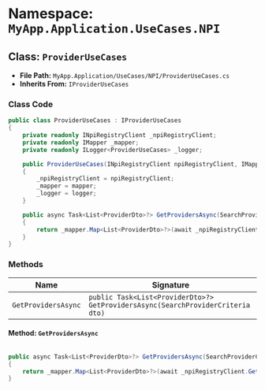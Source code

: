 # Namespace: `MyApp.Application.UseCases.NPI`

## Class: `ProviderUseCases`

- **File Path:** `MyApp.Application/UseCases/NPI/ProviderUseCases.cs`
- **Inherits From:** `IProviderUseCases`

### Class Code

```csharp
public class ProviderUseCases : IProviderUseCases
{
    private readonly INpiRegistryClient _npiRegistryClient;
    private readonly IMapper _mapper;
    private readonly ILogger<ProviderUseCases> _logger;

    public ProviderUseCases(INpiRegistryClient npiRegistryClient, IMapper mapper, ILogger<ProviderUseCases> logger)
    {
        _npiRegistryClient = npiRegistryClient;
        _mapper = mapper;
        _logger = logger;
    }

    public async Task<List<ProviderDto>?> GetProvidersAsync(SearchProviderCriteria dto)
    {
        return _mapper.Map<List<ProviderDto>?>(await _npiRegistryClient.GetProvidersAsync(dto));
    }
}

```

### Methods

| Name | Signature |
|------|-----------|
| `GetProvidersAsync` | `public Task<List<ProviderDto>?> GetProvidersAsync(SearchProviderCriteria dto)` |

#### Method: `GetProvidersAsync`

```csharp

public async Task<List<ProviderDto>?> GetProvidersAsync(SearchProviderCriteria dto)
{
    return _mapper.Map<List<ProviderDto>?>(await _npiRegistryClient.GetProvidersAsync(dto));
}

```

